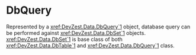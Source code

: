 # DbQuery

Represented by a <xref:DevZest.Data.DbQuery`1> object, database query can be performed against <xref:DevZest.Data.DbSet`1> objects. <xref:DevZest.Data.DbSet`1> is base class of both <xref:DevZest.Data.DbTable`1> and <xref:DevZest.Data.DbQuery`1> class.
